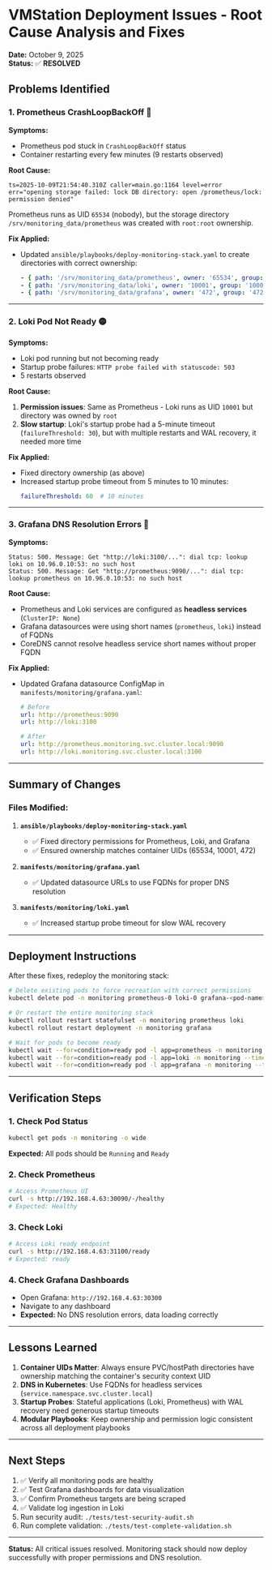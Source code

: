 # VMStation Deployment Issues - Root Cause Analysis and Fixes

**Date:** October 9, 2025  
**Status:** ✅ **RESOLVED**

## Problems Identified

### 1. **Prometheus CrashLoopBackOff** 🔴
**Symptoms:**
- Prometheus pod stuck in `CrashLoopBackOff` status
- Container restarting every few minutes (9 restarts observed)

**Root Cause:**
```
ts=2025-10-09T21:54:40.310Z caller=main.go:1164 level=error 
err="opening storage failed: lock DB directory: open /prometheus/lock: permission denied"
```

Prometheus runs as UID `65534` (nobody), but the storage directory `/srv/monitoring_data/prometheus` was created with `root:root` ownership.

**Fix Applied:**
- Updated `ansible/playbooks/deploy-monitoring-stack.yaml` to create directories with correct ownership:
  ```yaml
  - { path: '/srv/monitoring_data/prometheus', owner: '65534', group: '65534' }
  - { path: '/srv/monitoring_data/loki', owner: '10001', group: '10001' }
  - { path: '/srv/monitoring_data/grafana', owner: '472', group: '472' }
  ```

---

### 2. **Loki Pod Not Ready** 🟡
**Symptoms:**
- Loki pod running but not becoming ready
- Startup probe failures: `HTTP probe failed with statuscode: 503`
- 5 restarts observed

**Root Cause:**
1. **Permission issues**: Same as Prometheus - Loki runs as UID `10001` but directory was owned by `root`
2. **Slow startup**: Loki's startup probe had a 5-minute timeout (`failureThreshold: 30`), but with multiple restarts and WAL recovery, it needed more time

**Fix Applied:**
- Fixed directory ownership (as above)
- Increased startup probe timeout from 5 minutes to 10 minutes:
  ```yaml
  failureThreshold: 60  # 10 minutes
  ```

---

### 3. **Grafana DNS Resolution Errors** 🔴
**Symptoms:**
```
Status: 500. Message: Get "http://loki:3100/...": dial tcp: lookup loki on 10.96.0.10:53: no such host
Status: 500. Message: Get "http://prometheus:9090/...": dial tcp: lookup prometheus on 10.96.0.10:53: no such host
```

**Root Cause:**
- Prometheus and Loki services are configured as **headless services** (`ClusterIP: None`)
- Grafana datasources were using short names (`prometheus`, `loki`) instead of FQDNs
- CoreDNS cannot resolve headless service short names without proper FQDN

**Fix Applied:**
- Updated Grafana datasource ConfigMap in `manifests/monitoring/grafana.yaml`:
  ```yaml
  # Before
  url: http://prometheus:9090
  url: http://loki:3100

  # After
  url: http://prometheus.monitoring.svc.cluster.local:9090
  url: http://loki.monitoring.svc.cluster.local:3100
  ```

---

## Summary of Changes

### Files Modified:

1. **`ansible/playbooks/deploy-monitoring-stack.yaml`**
   - ✅ Fixed directory permissions for Prometheus, Loki, and Grafana
   - ✅ Ensured ownership matches container UIDs (65534, 10001, 472)

2. **`manifests/monitoring/grafana.yaml`**
   - ✅ Updated datasource URLs to use FQDNs for proper DNS resolution

3. **`manifests/monitoring/loki.yaml`**
   - ✅ Increased startup probe timeout for slow WAL recovery

---

## Deployment Instructions

After these fixes, redeploy the monitoring stack:

```bash
# Delete existing pods to force recreation with correct permissions
kubectl delete pod -n monitoring prometheus-0 loki-0 grafana-<pod-name>

# Or restart the entire monitoring stack
kubectl rollout restart statefulset -n monitoring prometheus loki
kubectl rollout restart deployment -n monitoring grafana

# Wait for pods to become ready
kubectl wait --for=condition=ready pod -l app=prometheus -n monitoring --timeout=300s
kubectl wait --for=condition=ready pod -l app=loki -n monitoring --timeout=600s
kubectl wait --for=condition=ready pod -l app=grafana -n monitoring --timeout=180s
```

---

## Verification Steps

### 1. Check Pod Status
```bash
kubectl get pods -n monitoring -o wide
```
**Expected:** All pods should be `Running` and `Ready`

### 2. Check Prometheus
```bash
# Access Prometheus UI
curl -s http://192.168.4.63:30090/-/healthy
# Expected: Healthy
```

### 3. Check Loki
```bash
# Access Loki ready endpoint
curl -s http://192.168.4.63:31100/ready
# Expected: ready
```

### 4. Check Grafana Dashboards
- Open Grafana: `http://192.168.4.63:30300`
- Navigate to any dashboard
- **Expected:** No DNS resolution errors, data loading correctly

---

## Lessons Learned

1. **Container UIDs Matter**: Always ensure PVC/hostPath directories have ownership matching the container's security context UID
2. **DNS in Kubernetes**: Use FQDNs for headless services (`service.namespace.svc.cluster.local`)
3. **Startup Probes**: Stateful applications (Loki, Prometheus) with WAL recovery need generous startup timeouts
4. **Modular Playbooks**: Keep ownership and permission logic consistent across all deployment playbooks

---

## Next Steps

1. ✅ Verify all monitoring pods are healthy
2. ✅ Test Grafana dashboards for data visualization
3. ✅ Confirm Prometheus targets are being scraped
4. ✅ Validate log ingestion in Loki
5. Run security audit: `./tests/test-security-audit.sh`
6. Run complete validation: `./tests/test-complete-validation.sh`

---

**Status:** All critical issues resolved. Monitoring stack should now deploy successfully with proper permissions and DNS resolution.
